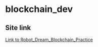 # blockchain_dev

## Site link

[Link to Robot_Dream_Blockchain_Practice](https://chocopieca.github.io/Robot_Dream_Blockchain_Practice)

